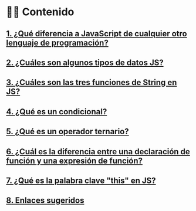 # 👩‍💻 Contenido

## [1. ¿Qué diferencia a JavaScript de cualquier otro lenguaje de programación?](aprendiendo-javascript.md#id-1.-que-diferencia-a-javascript-de-cualquier-otro-lenguaje-de-programacion)

## [2. ¿Cuáles son algunos tipos de datos JS?](aprendiendo-javascript.md#id-2.-cuales-son-algunos-tipos-de-datos-js)

## [3. ¿Cuáles son las tres funciones de String en JS?](aprendiendo-javascript.md#id-3.-cuales-son-las-tres-funciones-de-string-en-js)

## [4. ¿Qué es un condicional?](aprendiendo-javascript.md#id-4.-que-es-un-condicional)

## [5. ¿Qué es un operador ternario?](aprendiendo-javascript.md#id-5.-que-es-un-operador-ternario)

## [6. ¿Cuál es la diferencia entre una declaración de función y una expresión de función?](aprendiendo-javascript.md#id-6.-cual-es-la-diferencia-entre-una-declaracion-de-funcion-y-una-expresion-de-funcion)

## [7. ¿Qué es la palabra clave "this" en JS?](aprendiendo-javascript.md#id-7.-que-es-la-palabra-clave-this-en-js)

## [8. Enlaces sugeridos](aprendiendo-javascript.md#id-8.-enlaces-sugeridos)
